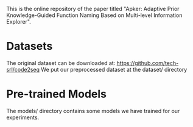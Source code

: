 This is the online repository of the paper titled "Apker: Adaptive Prior Knowledge-Guided Function Naming Based on Multi-level Information Explorer".
# Datasets
The original dataset can be downloaded at: https://github.com/tech-srl/code2seq
We put our preprocessed dataset at the dataset/ directory
# Pre-trained Models
The models/ directory contains some models we have trained for our experiments.

